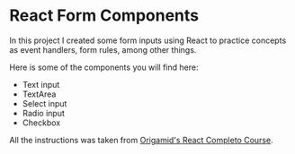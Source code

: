 # React Form Components

In this project I created some form inputs using React to practice concepts as event handlers, form rules, among other things.

Here is some of the components you will find here:

- Text input
- TextArea
- Select input
- Radio input
- Checkbox

All the instructions was taken from [Origamid's React Completo Course](https://www.origamid.com/curso/react-completo).
